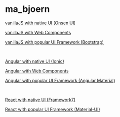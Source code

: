 # ma_bjoern

[vanillaJS with native UI (Onsen UI)](./vanilla-nui)

[vanillaJS with Web Components](./vanilla-wc)

[vanillaJS with popular UI Framework (Bootstrap)](./vanilla-fw)

<br>

[Angular with native UI (Ionic)](./angular-nui)

[Angular with Web Components](./angular-wc)

[Angular with popular UI Framework (Angular Material)](./angular-fw)

<br>

[React with native UI (Framework7)](./react-nui)

[React with popular UI Framework (Material-UI)](./react-fw)
